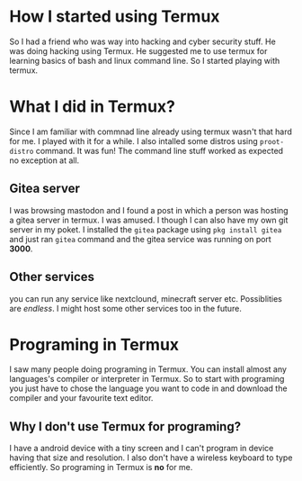 # How I started using Termux
So I had a friend who was way into hacking and cyber security stuff. He was doing hacking using Termux. He suggested me to use termux for learning basics of bash and linux command line. So I started playing with termux. 
# What I did in Termux?
Since I am familiar with commnad line already using termux wasn't that hard for me. I played with it for a while. I also intalled some distros using `proot-distro` command. It was fun! The command line stuff worked as expected no exception at all. 
## Gitea server
I was browsing mastodon and I found a post in which a person was hosting a gitea server in termux. I was amused. I though I can also have my own git server in my poket. I installed the `gitea` package using `pkg install gitea` and just ran `gitea` command and the gitea service was running on port **3000**. 
## Other services
you can run any  service like nextclound, minecraft server etc. Possiblities are *endless*. I might host some other services too in the future.
# Programing in Termux
I saw many people doing programing in Termux. You can install almost any languages's compiler or interpreter in Termux. So to start with programing you just have to chose the language you want to code in and download the compiler and your favourite text editor.
## Why I don't use Termux for programing?
I have a android device with a tiny screen and I can't program in device having that size and resolution. I also don't have a wireless keyboard to type efficiently. So programing in Termux is **no** for me.
